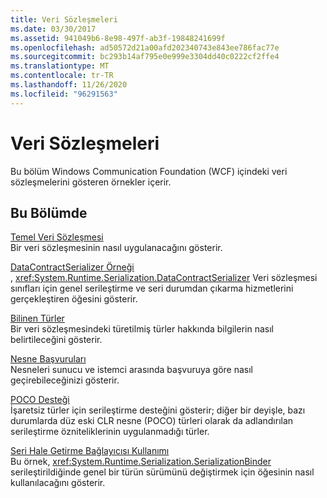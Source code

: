```yaml
---
title: Veri Sözleşmeleri
ms.date: 03/30/2017
ms.assetid: 941049b6-8e98-497f-ab3f-19848241699f
ms.openlocfilehash: ad50572d21a00afd202340743e843ee786fac77e
ms.sourcegitcommit: bc293b14af795e0e999e3304dd40c0222cf2ffe4
ms.translationtype: MT
ms.contentlocale: tr-TR
ms.lasthandoff: 11/26/2020
ms.locfileid: "96291563"
---
```

# <a name="data-contracts"></a>Veri Sözleşmeleri

Bu bölüm Windows Communication Foundation (WCF) içindeki veri sözleşmelerini gösteren örnekler içerir.  
  
## <a name="in-this-section"></a>Bu Bölümde  

 [Temel Veri Sözleşmesi](basic-data-contract.md)  
 Bir veri sözleşmesinin nasıl uygulanacağını gösterir.  
  
 [DataContractSerializer Örneği](datacontractserializer-sample.md)  
 , <xref:System.Runtime.Serialization.DataContractSerializer> Veri sözleşmesi sınıfları için genel serileştirme ve seri durumdan çıkarma hizmetlerini gerçekleştiren öğesini gösterir.  
  
 [Bilinen Türler](known-types.md)  
 Bir veri sözleşmesindeki türetilmiş türler hakkında bilgilerin nasıl belirtileceğini gösterir.  
  
 [Nesne Başvuruları](object-references.md)  
 Nesneleri sunucu ve istemci arasında başvuruya göre nasıl geçirebileceğinizi gösterir.  
  
 [POCO Desteği](poco-support.md)  
 İşaretsiz türler için serileştirme desteğini gösterir; diğer bir deyişle, bazı durumlarda düz eski CLR nesne (POCO) türleri olarak da adlandırılan serileştirme özniteliklerinin uygulanmadığı türler.  
  
 [Seri Hale Getirme Bağlayıcısı Kullanımı](usage-of-serialization-binder.md)  
 Bu örnek, <xref:System.Runtime.Serialization.SerializationBinder> serileştirildiğinde genel bir türün sürümünü değiştirmek için öğesinin nasıl kullanılacağını gösterir.
